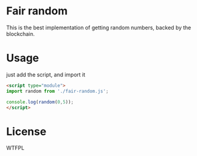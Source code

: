 # Fair random

This is the best implementation of getting random numbers, backed by the blockchain. 

# Usage

just add the script, and import it 

```html
<script type="module">
import random from './fair-random.js';

console.log(random(0,5));
</script> 
```

# License

WTFPL
